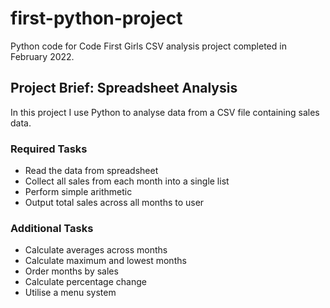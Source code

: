 # first-python-project
Python code for Code First Girls CSV analysis project completed in February 2022.  

## Project Brief: Spreadsheet Analysis

In this project I use Python to analyse data from a CSV file containing sales data. 

### Required Tasks

- Read the data from spreadsheet
- Collect all sales from each month into a single list
- Perform simple arithmetic
- Output total sales across all months to user

### Additional Tasks
- Calculate averages across months
- Calculate maximum and lowest months
- Order months by sales
- Calculate percentage change
- Utilise a menu system

